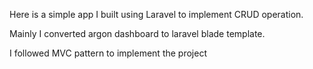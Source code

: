 Here is a simple app I built using Laravel to implement CRUD operation.

Mainly I converted argon dashboard to laravel blade template.

I followed MVC pattern to implement the project
